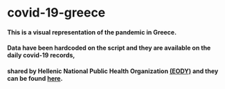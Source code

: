 # covid-19-greece

#### **This is a visual representation of the pandemic in Greece.**<br/>
#### Data have been hardcoded on the script and they are available on the daily covid-19 records,<br/>
#### shared by Hellenic National Public Health Organization [(EODY)](https://eody.gov.gr/) and they can be found [here](https://eody.gov.gr/epidimiologika-statistika-dedomena/ektheseis-covid-19/).
